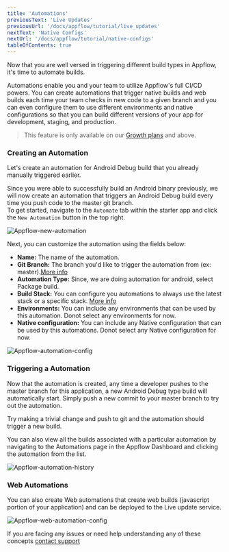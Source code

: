 ```yaml
---
title: 'Automations'
previousText: 'Live Updates'
previousUrl: '/docs/appflow/tutorial/live_updates'
nextText: 'Native Configs'
nextUrl: '/docs/appflow/tutorial/native-configs'
tableOfContents: true
---
```


Now that you are well versed in triggering different build types in Appflow, it's time to automate builds.

Automations enable you and your team to utilize Appflow's full CI/CD powers. You can create automations that trigger native builds and web builds each time your team checks in new code to a given branch and you can even configure them to use different environments and native configurations so that you can build different versions of your app for development, staging, and production.

> This feature is only available on our <a href="https://ionicframework.com/pricing" target="_blank">Growth plans</a> and above.

### Creating an Automation
Let's create an automation for Android Debug build that you already manually triggered earlier.

Since you were able to successfully build an Android binary previously, we will now create an automation that triggers an Android Debug build every time you push code to the master git branch. <br>
To get started, navigate to the `Automate` tab within the starter app and click the `New Automation` button in the top right.

![Appflow-new-automation](/docs/assets/img/appflow/tutorial/new-automation.png)

Next, you can customize the automation using the fields below:

* **Name:** The name of the automation.
* **Git Branch:** The branch you'd like to trigger the automation from (ex: master).[More info](https://ionicframework.com/docs/appflow/automation/create#note-about-git-branch-naming)
* **Automation Type:**  Since, we are doing automation for android, select Package build.
* **Build Stack:** You can configure you automations to always use the latest stack or a specific stack. [More info](https://ionicframework.com/docs/appflow/build-stacks#linux-2020-06)
* **Environments:** You can include any environments that can be used by this automation. Donot select any environments for now.
* **Native configuration:** You can include any Native configuration that can be used by this automations. Donot select any Native configuration for now.

![Appflow-automation-config](/docs/assets/img/appflow/tutorial/automation-config.png)

### Triggering a Automation

Now that the automation is created, any time a developer pushes to the master branch for this application, a new Android Debug type build will automatically start. Simply push a new commit to your master branch to try out the automation.

Try making a trivial change and push to git and the automation should trigger a new build.

You can also view all the builds associated with a particular automation by navigating to the Automations page in the Appflow Dashboard and clicking the automation from the list.

![Appflow-automation-history](/docs/assets/img/appflow/tutorial/automation-history.png)

### Web Automations
You can also create Web automations that create web builds (javascript portion of your application) and can be deployed to the Live update service.

![Appflow-web-automation-config](/docs/assets/img/appflow/tutorial/web-automation-config.png)

If you are facing any issues or need help understanding any of these concepts [contact support](https://ionic.zendesk.com/hc/en-us)
